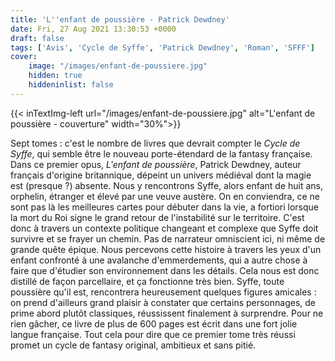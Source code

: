 ```yaml
---
title: 'L''enfant de poussière - Patrick Dewdney'
date: Fri, 27 Aug 2021 13:30:53 +0000
draft: false
tags: ['Avis', 'Cycle de Syffe', 'Patrick Dewdney', 'Roman', 'SFFF']
cover: 
    image: "/images/enfant-de-poussiere.jpg"
    hidden: true
    hiddeninlist: false
---
```


{{< inTextImg-left url="/images/enfant-de-poussiere.jpg" alt="L'enfant de poussière - couverture" width="30%">}}

Sept tomes : c'est le nombre de livres que devrait compter le _Cycle de Syffe_, qui semble être le nouveau porte-étendard de la fantasy française. Dans ce premier opus, _L'enfant de poussière_, Patrick Dewdney, auteur français d'origine britannique, dépeint un univers médiéval dont la magie est (presque ?) absente. Nous y rencontrons Syffe, alors enfant de huit ans, orphelin, étranger et élevé par une veuve austère. On en conviendra, ce ne sont pas là les meilleures cartes pour débuter dans la vie, a fortiori lorsque la mort du Roi signe le grand retour de l'instabilité sur le territoire. C'est donc à travers un contexte politique changeant et complexe que Syffe doit survivre et se frayer un chemin. Pas de narrateur omniscient ici, ni même de grande quête épique. Nous percevons cette histoire à travers les yeux d'un enfant confronté à une avalanche d'emmerdements, qui a autre chose à faire que d'étudier son environnement dans les détails. Cela nous est donc distillé de façon parcellaire, et ça fonctionne très bien. Syffe, toute poussière qu'il est, rencontrera heureusement quelques figures amicales : on prend d'ailleurs grand plaisir à constater que certains personnages, de prime abord plutôt classiques, réussissent finalement à surprendre. Pour ne rien gâcher, ce livre de plus de 600 pages est écrit dans une fort jolie langue française. Tout cela pour dire que ce premier tome très réussi promet un cycle de fantasy original, ambitieux et sans pitié.